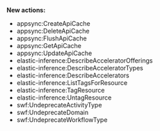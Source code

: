**New actions:**

- appsync:CreateApiCache
- appsync:DeleteApiCache
- appsync:FlushApiCache
- appsync:GetApiCache
- appsync:UpdateApiCache
- elastic-inference:DescribeAcceleratorOfferings
- elastic-inference:DescribeAcceleratorTypes
- elastic-inference:DescribeAccelerators
- elastic-inference:ListTagsForResource
- elastic-inference:TagResource
- elastic-inference:UntagResource
- swf:UndeprecateActivityType
- swf:UndeprecateDomain
- swf:UndeprecateWorkflowType
